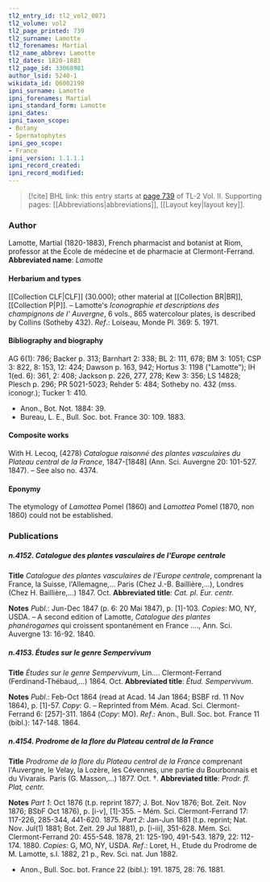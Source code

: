 ```yaml
---
tl2_entry_id: tl2_vol2_0871
tl2_volume: vol2
tl2_page_printed: 739
tl2_surname: Lamotte
tl2_forenames: Martial
tl2_name_abbrev: Lamotte
tl2_dates: 1820-1883
tl2_page_id: 33068981
author_lsid: 5240-1
wikidata_id: Q6002190
ipni_surname: Lamotte
ipni_forenames: Martial
ipni_standard_form: Lamotte
ipni_dates: 
ipni_taxon_scope: 
- Botany
- Spermatophytes
ipni_geo_scope: 
- France
ipni_version: 1.1.1.1
ipni_record_created: 
ipni_record_modified:
---
```



> [!cite] BHL link: this entry starts at [page 739](https://www.biodiversitylibrary.org/page/33068981) of TL-2 Vol. II.
> Supporting pages: [[Abbreviations|abbreviations]], [[Layout key|layout key]].

### Author

Lamotte, Martial (1820-1883), French pharmacist and botanist at Riom, professor at the École de médecine et de pharmacie at Clermont-Ferrand. 
**Abbreviated name**: *Lamotte*

#### Herbarium and types

[[Collection CLF|CLF]] (30.000); other material at [[Collection BR|BR]], [[Collection P|P]]. – Lamotte's *Iconographie et descriptions des champignons de l' Auvergne*, 6 vols., 865 watercolour plates, is described by Collins (Sotheby 432).
*Ref*.: Loiseau, Monde Pl. 369: 5. 1971.

#### Bibliography and biography

AG 6(1): 786; Backer p. 313; Barnhart 2: 338; BL 2: 111, 678; BM 3: 1051; CSP 3: 822, 8: 153, 12: 424; Dawson p. 163, 942; Hortus 3: 1198 ("Lamotte"); IH 1(ed. 6): 361, 2: 408; Jackson p. 226, 277, 278; Kew 3: 356; LS 14828; Plesch p. 296; PR 5021-5023; Rehder 5: 484; Sotheby no. 432 (mss. iconogr.); Tucker 1: 410.
- Anon., Bot. Not. 1884: 39.
- Bureau, L. E., Bull. Soc. bot. France 30: 109. 1883.

#### Composite works

With H. Lecoq, (4278) *Catalogue raisonné des plantes vasculaires du Plateau central de la France*, 1847-\[1848\] (Ann. Sci. Auvergne 20: 101-527. 1847). – See also no. 4374.

#### Eponymy

The etymology of *Lamottea* Pomel (1860) and *Lamottea* Pomel (1870, non 1860) could not be established.

### Publications

##### n.4152. Catalogue des plantes vasculaires de l'Europe centrale

**Title**
*Catalogue des plantes vasculaires de l'Europe centrale*, comprenant la France, la Suisse, l'Allemagne,... Paris (Chez J.-B. Baillière,...), Londres (Chez H. Baillière,...) 1847. Oct.
**Abbreviated title**: *Cat. pl. Eur. centr.*

**Notes**
*Publ*.: Jun-Dec 1847 (p. 6: 20 Mai 1847), p. \[1\]-103. *Copies*: MO, NY, USDA. – A second edition of Lamotte, *Catalogue des plantes phanérogames* qui croissent spontanément en France ...., Ann. Sci. Auvergne 13: 16-92. 1840.

##### n.4153. Études sur le genre Sempervivum

**Title**
*Études sur le genre Sempervivum*, Lin.... Clermont-Ferrand (Ferdinand-Thébaud,...) 1864. Oct.
**Abbreviated title**: *Étud. Sempervivum*.

**Notes**
*Publ*.: Feb-Oct 1864 (read at Acad. 14 Jan 1864; BSBF rd. 11 Nov 1864), p. \[1\]-57. *Copy*: G. – Reprinted from Mém. Acad. Sci. Clermont-Ferrand 6: \[257\]-311. 1864 (*Copy*: MO).
*Ref*.: Anon., Bull. Soc. bot. France 11 (bibl.): 147-148. 1864.

##### n.4154. Prodrome de la flore du Plateau central de la France

**Title**
*Prodrome de la flore du Plateau central de la France* comprenant l'Auvergne, le Velay, la Lozère, les Cévennes, une partie du Bourbonnais et du Vivarais. Paris (G. Masson,...) 1877. Oct. †.
**Abbreviated title**: *Prodr. fl. Plat, centr.*

**Notes**
*Part 1*: Oct 1876 (t.p. reprint 1877; J. Bot. Nov 1876; Bot. Zeit. Nov 1876; BSbF Oct 1876), p. \[i-v\], \[1\]-355. – Mém. Sci. Clermont-Ferrand 17: 117-226, 285-344, 441-620. 1875.
*Part 2*: Jan-Jun 1881 (t.p. reprint; Nat. Nov. Jul(1) 1881; Bot. Zeit. 29 Jul 1881), p. \[i-iii\], 351-628. Mém. Sci. Clermont-Ferrand 20: 455-548. 1878, 21: 125-190, 491-543. 1879, 22: 112-174. 1880.
*Copies*: G, MO, NY, USDA.
*Ref*.: Loret, H., Etude du Prodrome de M. Lamotte, s.l. 1882, 21 p., Rev. Sci. nat. Jun 1882.
- Anon., Bull. Soc. bot. France 22 (bibl.): 191. 1875, 28: 76. 1881.

